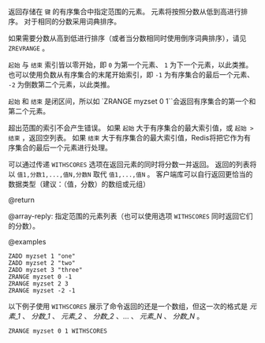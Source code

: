 返回存储在 `键` 的有序集合中指定范围的元素。
元素将按照分数从低到高进行排序。
对于相同的分数采用词典排序。

如果需要分数从高到低进行排序（或者当分数相同时使用倒序词典排序），请见 `ZREVRANGE` 。

 `起始` 与 `结束` 索引皆以零开始，即 `0` 为第一个元素、 `1` 为下一个元素，以此类推。
也可以使用负数从有序集合的末尾开始索引，即 `-1` 为有序集合的最后一个元素、 `-2` 为倒数第二个元素，以此类推。

`起始` 和 `结束` 是闭区间，所以如 `ZRANGE myzset 0 1``会返回有序集合的第一个和第二个元素。

超出范围的索引不会产生错误。
如果 `起始` 大于有序集合的最大索引值，或 `起始 > 结束` ，返回空列表。
如果 `结束` 大于有序集合的最大索引值，Redis将把它作为有序集合的最后一个元素进行处理。

可以通过传递 `WITHSCORES` 选项在返回元素的同时将分数一并返回。
返回的列表将以 `值1,分数1,...,值N,分数N` 取代 `值1,...,值N` 。
客户端库可以自行返回更恰当的数据类型（建议：（值，分数）的数组或元组）

@return

@array-reply: 指定范围的元素列表（也可以使用选项 `WITHSCORES` 同时返回它们的分数）。

@examples

```cli
ZADD myzset 1 "one"
ZADD myzset 2 "two"
ZADD myzset 3 "three"
ZRANGE myzset 0 -1
ZRANGE myzset 2 3
ZRANGE myzset -2 -1
```

以下例子使用 `WITHSCORES` 展示了命令返回的还是一个数组，但这一次的格式是 *元素_1* 、 *分数_1* 、 *元素_2* 、 *分数_2* 、... 、 *元素_N* 、 *分数_N* 。

```cli
ZRANGE myzset 0 1 WITHSCORES
```
